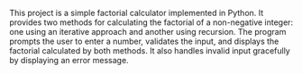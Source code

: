 This project is a simple factorial calculator implemented in Python. It provides two methods for calculating the factorial of a non-negative integer: one using an iterative approach and another using recursion. The program prompts the user to enter a number, validates the input, and displays the factorial calculated by both methods. It also handles invalid input gracefully by displaying an error message.
